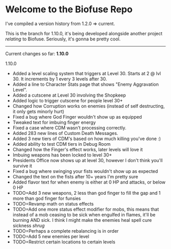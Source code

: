 # Welcome to the Biofuse Repo

I've compiled a version history from 1.2.0 => current.

This is the branch for 1.10.0, it's being developed alongside another project *relating* to Biofuse.
Seriously, it's gonna be pretty cool.

******

Current changes so far:
**1.10.0**

1.10.0

- Added a level scaling system that triggers at Level 30. Starts at 2 @ lvl 30. It increments by 1 every 3 levels after 30. 
- Added a line to Character Stats page that shows "Enemy Aggravation Level".
- Added a cutscene at Level 30 involving the Shopkeep
- Added logic to trigger cutscene for people level 30+
- Changed how Corruption works on enemies (instead of self destructing, it only gets minorly hurt)
- Fixed a bug where God Finger wouldn't show up as equipped
- Tweaked text for imbuing finger energy
- Fixed a case where CDM wasn't processing correctly. 
- Added 283 new lines of Custom Death Messages. 
- Added 3 new tiers of CDM's based on how much killing you've done :) 
- Added ability to test CDM tiers in Debug Room
- Changed how the Finger's effect works, later levels will love it
- Imbuing weapons has been locked to level 30+
- Presidents Office now shows up at level 30, however I don't think you'll survive it
- Fixed a bug where swinging your fists wouldn't show up as expected
- Changed the text on the fists after 10+ years I'm pretty sure
- Added flavor text for when enemy is either at 0 HP and attacks, or below 0 HP
- TODO=Add 3 new weapons, 2 less than god finger to fill the gap and 1 more than god finger for funsies
- TODO=Revamp math on status effects
- TODO=Add one more status effect modifier for mobs, this means that instead of a mob ceasing to be sick when 
engulfed in flames, it'll be burning AND sick. I think I might make the enemies heal spell cure sickness *shrug*
- TODO=Perhaps a complete rebalancing is in order
- TODO=Add 5 new enemies per level 
- TODO=Restrict certain locations to certain levels
